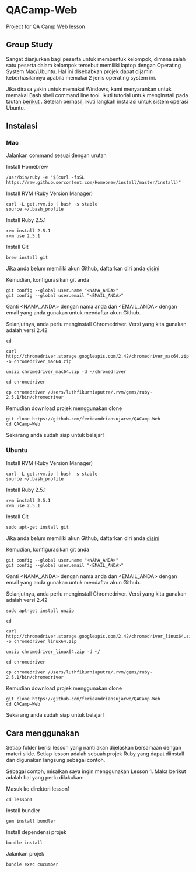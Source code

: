 # QACamp-Web
Project for QA Camp Web lesson

## Group Study
Sangat dianjurkan bagi peserta untuk membentuk kelompok, dimana salah satu peserta dalam kelompok tersebut memiliki laptop dengan Operating System Mac/Ubuntu. Hal ini disebabkan projek dapat dijamin keberhasilannya apabila memakai 2 jenis operating system ini.

Jika dirasa yakin untuk memakai Windows, kami menyarankan untuk memakai Bash shell command line tool. Ikuti tutorial untuk menginstall pada tautan [berikut](https://www.windowscentral.com/how-install-bash-shell-command-line-windows-10) . Setelah berhasil, ikuti langkah instalasi untuk sistem operasi Ubuntu.

## Instalasi

### Mac
Jalankan command sesuai dengan urutan

Install Homebrew
```
/usr/bin/ruby -e "$(curl -fsSL https://raw.githubusercontent.com/Homebrew/install/master/install)"
```

Install RVM (Ruby Version Manager)
```
curl -L get.rvm.io | bash -s stable
source ~/.bash_profile
```

Install Ruby 2.5.1
```
rvm install 2.5.1
rvm use 2.5.1
```

Install Git
```
brew install git
```

Jika anda belum memiliki akun Github, daftarkan diri anda [disini](https://github.com/join)

Kemudian, konfigurasikan git anda
```
git config --global user.name "<NAMA_ANDA>"
git config --global user.email "<EMAIL_ANDA>"
```
Ganti <NAMA_ANDA> dengan nama anda dan <EMAIL_ANDA> dengan email yang anda gunakan untuk mendaftar akun Github.

Selanjutnya, anda perlu menginstall Chromedriver. Versi yang kita gunakan adalah versi 2.42

```
cd 

curl http://chromedriver.storage.googleapis.com/2.42/chromedriver_mac64.zip -o chromedriver_mac64.zip

unzip chromedriver_mac64.zip -d ~/chromedriver

cd chromedriver

cp chromedriver /Users/luthfikurniaputra/.rvm/gems/ruby-2.5.1/bin/chromedriver
```

Kemudian download projek menggunakan clone
```
git clone https://github.com/ferieandriansujarwo/QACamp-Web
cd QACamp-Web
```

Sekarang anda sudah siap untuk belajar!

### Ubuntu

Install RVM (Ruby Version Manager)
```
curl -L get.rvm.io | bash -s stable
source ~/.bash_profile
```

Install Ruby 2.5.1
```
rvm install 2.5.1
rvm use 2.5.1
```

Install Git
```
sudo apt-get install git
```

Jika anda belum memiliki akun Github, daftarkan diri anda [disini](https://github.com/join)

Kemudian, konfigurasikan git anda
```
git config --global user.name "<NAMA_ANDA>"
git config --global user.email "<EMAIL_ANDA>"
```
Ganti <NAMA_ANDA> dengan nama anda dan <EMAIL_ANDA> dengan email yang anda gunakan untuk mendaftar akun Github.

Selanjutnya, anda perlu menginstall Chromedriver. Versi yang kita gunakan adalah versi 2.42
```
sudo apt-get install unzip

cd 

curl http://chromedriver.storage.googleapis.com/2.42/chromedriver_linux64.zip -o chromedriver_linux64.zip

unzip chromedriver_linux64.zip -d ~/

cd chromedriver

cp chromedriver /Users/luthfikurniaputra/.rvm/gems/ruby-2.5.1/bin/chromedriver
```

Kemudian download projek menggunakan clone
```
git clone https://github.com/ferieandriansujarwo/QACamp-Web
cd QACamp-Web
```

Sekarang anda sudah siap untuk belajar!

## Cara menggunakan
Setiap folder berisi lesson yang nanti akan dijelaskan bersamaan dengan materi slide. Setiap lesson adalah sebuah projek Ruby yang dapat diinstall dan digunakan langsung sebagai contoh.

Sebagai contoh, misalkan saya ingin menggunakan Lesson 1. Maka berikut adalah hal yang perlu dilakukan:

Masuk ke direktori lesson1
```
cd lesson1
```

Install bundler
```
gem install bundler
```

Install dependensi projek
```
bundle install
```

Jalankan projek
```
bundle exec cucumber
```
